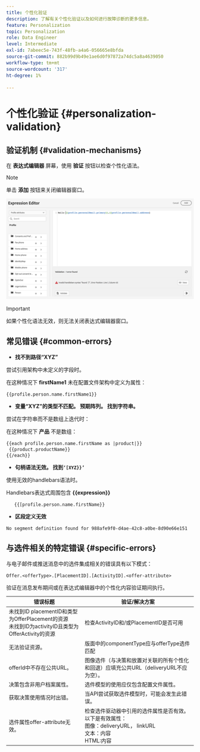 ```yaml
---
title: 个性化验证
description: 了解有关个性化验证以及如何进行故障诊断的更多信息。
feature: Personalization
topic: Personalization
role: Data Engineer
level: Intermediate
exl-id: 7abeec5e-743f-48fb-a4a6-056665e8bfda
source-git-commit: 882b99d9b49e1ae6d0f97872a74dc5a8a4639050
workflow-type: tm+mt
source-wordcount: '317'
ht-degree: 1%

---
```


# 个性化验证 {#personalization-validation}

## 验证机制 {#validation-mechanisms}

在 **表达式编辑器** 屏幕，使用 **验证** 按钮以检查个性化语法。

>[!NOTE]
> 单击 **添加** 按钮来关闭编辑器窗口。

![](assets/perso_validation1.png)

>[!IMPORTANT]
> 如果个性化语法无效，则无法关闭表达式编辑器窗口。

## 常见错误 {#common-errors}

* **找不到路径“XYZ”**

尝试引用架构中未定义的字段时。

在这种情况下 **firstName1** 未在配置文件架构中定义为属性：

```
{{profile.person.name.firstName1}}
```

* **变量“XYZ”的类型不匹配。 预期阵列。 找到字符串。**

尝试在字符串而不是数组上迭代时：

在这种情况下 **产品** 不是数组：

```
{{each profile.person.name.firstName as |product|}}
 {{product.productName}}
{{/each}}
```

* **句柄语法无效。 找到`‘[XYZ}}’`**

使用无效的handlebars语法时。

Handlebars表达式周围包含 **{{expression}}**

```
   {{[profile.person.name.firstName}}
```

* **区段定义无效**

```
No segment definition found for 988afe9f0-d4ae-42c8-a0be-8d90e66e151
```

## 与选件相关的特定错误 {#specific-errors}

与电子邮件或推送消息中的选件集成相关的错误具有以下模式：

```
Offer.<offerType>.[PlacementID].[ActivityID].<offer-attribute>
```

验证在消息发布期间或在表达式编辑器中的个性化内容验证期间执行。

<table> 
 <thead> 
  <tr> 
   <th> 错误标题<br /> </th> 
   <th> 验证/解决方案 <br /> </th> 
  </tr> 
 </thead> 
 <tbody> 
  <tr> 
   <td>未找到ID placementID和类型为OfferPlacement的资源 <br/>
未找到ID为activityID且类型为OfferActivity的资源<br/></td> 
   <td>检查ActivityID和/或PlacementID是否可用</td> 
  </tr> 
   <tr> 
   <td>无法验证资源。</td> 
   <td>版面中的componentType应与offerType选件匹配</td> 
  </tr> 
   <tr> 
   <td>offerId中不存在公共URL。</td> 
   <td>图像选件（与决策和放置对关联的所有个性化和回退）应填充公共URL（deliveryURL不应为空）。</td> 
  </tr> 
  <tr> 
   <td>决策包含非用户档案属性。</td> 
   <td>选件模型的使用应仅包含配置文件属性。</td> 
  </tr> 
  <tr> 
   <td>获取决策使用情况时出错。</td> 
   <td>当API尝试获取选件模型时，可能会发生此错误。</td> 
  </tr>
  <tr> 
   <td>选件属性offer-attribute无效。</td> 
   <td>检查选件驱动器中引用的选件属性是否有效。 以下是有效属性： <br/>
图像：deliveryURL， linkURL<br/>
文本：内容<br/>
HTML:内容<br/></td> 
  </tr> 
 </tbody> 
</table>
